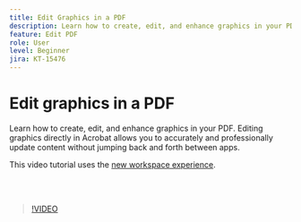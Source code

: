 ```yaml
---
title: Edit Graphics in a PDF
description: Learn how to create, edit, and enhance graphics in your PDF
feature: Edit PDF
role: User
level: Beginner
jira: KT-15476
---
```

# Edit graphics in a PDF

Learn how to create, edit, and enhance graphics in your PDF. Editing graphics directly in Acrobat allows you to accurately and professionally update content without jumping back and forth between apps. 

 This video tutorial uses the [new workspace experience](new-workspace.md).

<br>&nbsp;

>[!VIDEO](https://video.tv.adobe.com/v/3431260?quality=12&learn=on&hidetitle=true)